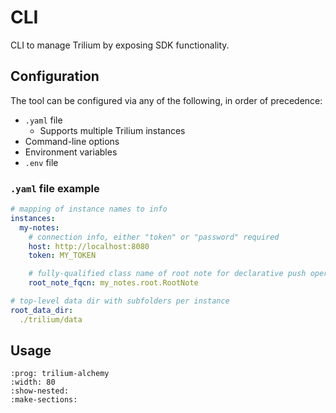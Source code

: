 # CLI

CLI to manage Trilium by exposing SDK functionality.

## Configuration

The tool can be configured via any of the following, in order of precedence:

- `.yaml` file
  - Supports multiple Trilium instances
- Command-line options
- Environment variables
- `.env` file

### `.yaml` file example

```yaml
# mapping of instance names to info
instances:
  my-notes:
    # connection info, either "token" or "password" required
    host: http://localhost:8080
    token: MY_TOKEN

    # fully-qualified class name of root note for declarative push operation
    root_note_fqcn: my_notes.root.RootNote

# top-level data dir with subfolders per instance
root_data_dir:
  ./trilium/data
```

## Usage

```{typer} trilium_alchemy.tools.cli.main:app
:prog: trilium-alchemy
:width: 80
:show-nested:
:make-sections:
```
